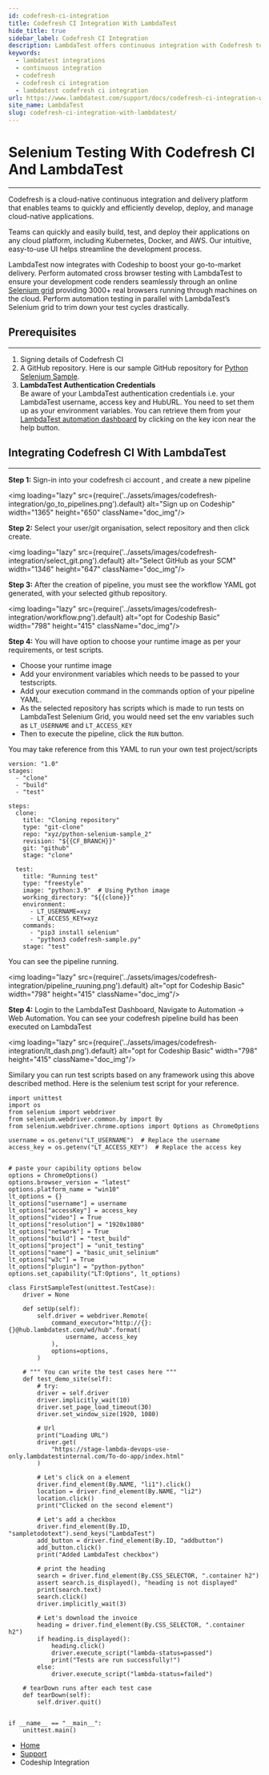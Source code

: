 ```yaml
---
id: codefresh-ci-integration
title: Codefresh CI Integration With LambdaTest
hide_title: true
sidebar_label: Codefresh CI Integration
description: LambdaTest offers continuous integration with Codefresh to ease your automated cross browser testing process through their Selenium grid consisting more than 3000+ browsers.
keywords:
  - lambdatest integrations
  - continuous integration
  - codefresh
  - codefresh ci integration
  - lambdatest codefresh ci integration
url: https://www.lambdatest.com/support/docs/codefresh-ci-integration-with-lambdatest/
site_name: LambdaTest
slug: codefresh-ci-integration-with-lambdatest/
---
```


<script type="application/ld+json"
      dangerouslySetInnerHTML={{ __html: JSON.stringify({
       "@context": "https://schema.org",
        "@type": "BreadcrumbList",
        "itemListElement": [{
          "@type": "ListItem",
          "position": 1,
          "name": "LambdaTest",
          "item": "https://www.lambdatest.com"
        },{
          "@type": "ListItem",
          "position": 2,
          "name": "Support",
          "item": "https://www.lambdatest.com/support/docs/"
        },{
          "@type": "ListItem",
          "position": 3,
          "name": "Codefresh CI Integration",
          "item": "https://www.lambdatest.com/support/docs/codefresh-ci-integration-with-lambdatest/"
        }]
      })
    }}
></script>

# Selenium Testing With Codefresh CI And LambdaTest
* * *
Codefresh is a cloud-native continuous integration and delivery platform that enables teams to quickly and efficiently develop, deploy, and manage cloud-native applications.

Teams can quickly and easily build, test, and deploy their applications on any cloud platform, including Kubernetes, Docker, and AWS. Our intuitive, easy-to-use UI helps streamline the development process.

LambdaTest now integrates with Codeship to boost your go-to-market delivery. Perform automated cross browser testing with LambdaTest to ensure your development code renders seamlessly through an online [Selenium grid](https://www.lambdatest.com/blog/why-selenium-grid-is-ideal-for-automated-browser-testing/) providing 3000+ real browsers running through machines on the cloud. Perform automation testing in parallel with LambdaTest’s Selenium grid to trim down your test cycles drastically.

## Prerequisites
***
1. Signing details of Codefresh CI
2. A GitHub repository. Here is our sample GitHub repository for [Python Selenium Sample](https://github.com/LambdaTest/python-selenium-sample.git).
3. **LambdaTest Authentication Credentials**   
    Be aware of your LambdaTest authentication credentials i.e. your LambdaTest username, access key and HubURL. You need to set them up as your environment variables. You can retrieve them from your [LambdaTest automation dashboard](https://automation.lambdatest.com/) by clicking on the key icon near the help button.
    

## Integrating Codefresh CI With LambdaTest
***
**Step 1:** Sign-in into your codefresh ci account , and create a new pipeline

<img loading="lazy" src={require('../assets/images/codefresh-integration/go_to_pipelines.png').default} alt="Sign up on Codeship" width="1365" height="650" className="doc_img"/>

**Step 2:** Select your user/git organisation, select repository and then click create.

<img loading="lazy" src={require('../assets/images/codefresh-integration/select_git.png').default} alt="Select GitHub as your SCM" width="1346" height="647" className="doc_img"/>


**Step 3:** After the creation of pipeline, you must see the workflow YAML got generated, with your selected github repository.

<img loading="lazy" src={require('../assets/images/codefresh-integration/workflow.png').default} alt="opt for Codeship Basic" width="798" height="415" className="doc_img"/>

**Step 4:** You will have option to choose your runtime image as per your requirements, or test scripts.
  - Choose your runtime image
  - Add your environment variables which needs to be passed to your testscripts.
  - Add your execution command in the commands option of your pipeline YAML.
  - As the selected repository has scripts which is made to run tests on LambdaTest Selenium Grid, you would need 
    set the env variables such as ```LT_USERNAME``` and ```LT_ACCESS_KEY```
  - Then to execute the pipeline, click the ```RUN``` button.

You may take reference from this YAML to run your own test project/scripts
```
version: "1.0"
stages:
  - "clone"
  - "build"
  - "test"

steps:
  clone:
    title: "Cloning repository"
    type: "git-clone"
    repo: "xyz/python-selenium-sample_2"
    revision: "${{CF_BRANCH}}"
    git: "github"
    stage: "clone"

  test:
    title: "Running test"
    type: "freestyle"
    image: "python:3.9"  # Using Python image
    working_directory: "${{clone}}"
    environment:
      - LT_USERNAME=xyz
      - LT_ACCESS_KEY=xyz
    commands:
      - "pip3 install selenium"
      - "python3 codefresh-sample.py"
    stage: "test"

```

You can see the pipeline running.

<img loading="lazy" src={require('../assets/images/codefresh-integration/pipeline_ruuning.png').default} alt="opt for Codeship Basic" width="798" height="415" className="doc_img"/>

**Step 4:** Login to the LambdaTest Dashboard, Navigate to Automation -> Web Automation. You can see your codefresh pipeline build has been executed on LambdaTest

<img loading="lazy" src={require('../assets/images/codefresh-integration/lt_dash.png').default} alt="opt for Codeship Basic" width="798" height="415" className="doc_img"/>

Similary you can run test scripts based on any framework using this above described method.
Here is the selenium test script for your reference.

```
import unittest
import os
from selenium import webdriver
from selenium.webdriver.common.by import By
from selenium.webdriver.chrome.options import Options as ChromeOptions

username = os.getenv("LT_USERNAME")  # Replace the username
access_key = os.getenv("LT_ACCESS_KEY")  # Replace the access key


# paste your capibility options below
options = ChromeOptions()
options.browser_version = "latest"
options.platform_name = "win10"
lt_options = {}
lt_options["username"] = username
lt_options["accessKey"] = access_key
lt_options["video"] = True
lt_options["resolution"] = "1920x1080"
lt_options["network"] = True
lt_options["build"] = "test_build"
lt_options["project"] = "unit_testing"
lt_options["name"] = "basic_unit_selinium"
lt_options["w3c"] = True
lt_options["plugin"] = "python-python"
options.set_capability("LT:Options", lt_options)

class FirstSampleTest(unittest.TestCase):
    driver = None

    def setUp(self):
        self.driver = webdriver.Remote(
            command_executor="http://{}:{}@hub.lambdatest.com/wd/hub".format(
                username, access_key
            ),
            options=options,
        )

    # """ You can write the test cases here """
    def test_demo_site(self):
        # try:
        driver = self.driver
        driver.implicitly_wait(10)
        driver.set_page_load_timeout(30)
        driver.set_window_size(1920, 1080)

        # Url
        print("Loading URL")
        driver.get(
            "https://stage-lambda-devops-use-only.lambdatestinternal.com/To-do-app/index.html"
        )

        # Let's click on a element
        driver.find_element(By.NAME, "li1").click()
        location = driver.find_element(By.NAME, "li2")
        location.click()
        print("Clicked on the second element")

        # Let's add a checkbox
        driver.find_element(By.ID, "sampletodotext").send_keys("LambdaTest")
        add_button = driver.find_element(By.ID, "addbutton")
        add_button.click()
        print("Added LambdaTest checkbox")

        # print the heading
        search = driver.find_element(By.CSS_SELECTOR, ".container h2")
        assert search.is_displayed(), "heading is not displayed"
        print(search.text)
        search.click()
        driver.implicitly_wait(3)

        # Let's download the invoice
        heading = driver.find_element(By.CSS_SELECTOR, ".container h2")
        if heading.is_displayed():
            heading.click()
            driver.execute_script("lambda-status=passed")
            print("Tests are run successfully!")
        else:
            driver.execute_script("lambda-status=failed")

    # tearDown runs after each test case
    def tearDown(self):
        self.driver.quit()


if __name__ == "__main__":
    unittest.main()
```


<nav aria-label="breadcrumbs">
  <ul className="breadcrumbs">
    <li className="breadcrumbs__item">
      <a className="breadcrumbs__link" href="https://www.lambdatest.com">
        Home
      </a>
    </li>
    <li className="breadcrumbs__item">
      <a className="breadcrumbs__link" target="_self" href="https://www.lambdatest.com/support/docs/">
        Support
      </a>
    </li>
    <li className="breadcrumbs__item breadcrumbs__item--active">
      <span className="breadcrumbs__link">
        Codeship Integration
      </span>
    </li>
  </ul>
</nav>